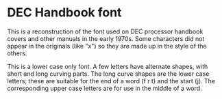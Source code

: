 # DEC Handbook font

This is a reconstruction of the font used on DEC processor handbook
covers and other manuals in the early 1970s.  Some characters did not
appear in the originals (like "x") so they are made up in the style of
the others.

This is a lower case only font.  A few letters have alternate shapes,
with short and long curving parts.  The long curve shapes are the
lower case letters; these are suitable for the end of a word (f r t)
and the start (j).  The corresponding upper case letters are for use
in the middle of a word.
